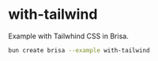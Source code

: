 # with-tailwind

Example with Tailwhind CSS in Brisa.

```bash
bun create brisa --example with-tailwind
```
